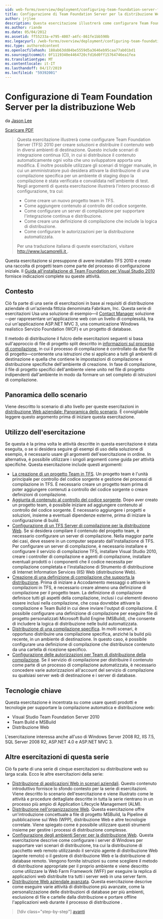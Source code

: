 ```yaml
---
uid: web-forms/overview/deployment/configuring-team-foundation-server-for-web-deployment/configuring-team-foundation-server-for-web-deployment
title: Configurazione di Team Foundation Server per la distribuzione Web | Microsoft Docs
author: jrjlee
description: Questa esercitazione illustrerà come configurare Team Foundation Server (TFS) 2010 per creare soluzioni e distribuire il contenuto web in diversi ambienti di destinazione. In questo...
ms.author: riande
ms.date: 05/04/2012
ms.assetid: ff55233a-e795-4007-a4fc-861fe1bb590b
msc.legacyurl: /web-forms/overview/deployment/configuring-team-foundation-server-for-web-deployment/configuring-team-foundation-server-for-web-deployment
msc.type: authoredcontent
ms.openlocfilehash: 188ab63dd84be5559d5a3646eb95caa77ab01bd1
ms.sourcegitcommit: 0f1119340e4464720cfd16d0ff15764746ea1fea
ms.translationtype: MT
ms.contentlocale: it-IT
ms.lasthandoff: 04/17/2019
ms.locfileid: "59392001"
---
```

# <a name="configuring-team-foundation-server-for-web-deployment"></a>Configurazione di Team Foundation Server per la distribuzione Web

da [Jason Lee](https://github.com/jrjlee)

[Scaricare PDF](https://msdnshared.blob.core.windows.net/media/MSDNBlogsFS/prod.evol.blogs.msdn.com/CommunityServer.Blogs.Components.WeblogFiles/00/00/00/63/56/8130.DeployingWebAppsInEnterpriseScenarios.pdf)

> Questa esercitazione illustrerà come configurare Team Foundation Server (TFS) 2010 per creare soluzioni e distribuire il contenuto web in diversi ambienti di destinazione. Questo include scenari di integrazione continua (CI), in cui si distribuisce il contenuto automaticamente ogni volta che uno sviluppatore apporta una modifica. È inoltre possibile utilizzare gli scenari di trigger manuale, in cui un amministratore può desidera attivare la distribuzione di una compilazione specifica per un ambiente di staging dopo la compilazione è stata verificata e convalidata nell'ambiente di test. Negli argomenti di questa esercitazione illustrerà l'intero processo di configurazione, tra cui:
> 
> - Come creare un nuovo progetto team in TFS.
> - Come aggiungere contenuto al controllo del codice sorgente.
> - Come configurare un server di compilazione per supportare l'integrazione continua e distribuzione.
> - Come creare una definizione di compilazione che include la logica di distribuzione.
> - Come configurare le autorizzazioni per la distribuzione automatizzata.
> 
> Per una traduzione italiana di queste esercitazioni, visitare [ http://www.lucamorelli.it ](http://www.lucamorelli.it).


Questa esercitazione si presuppone di avere installato TFS 2010 e creato una raccolta di progetti team come parte del processo di configurazione iniziale. Il [Guida all'installazione di Team Foundation per Visual Studio 2010](https://go.microsoft.com/?linkid=9805132) fornisce indicazioni complete su queste attività.

## <a name="context"></a>Contesto

Ciò fa parte di una serie di esercitazioni in base ai requisiti di distribuzione aziendale di un'azienda fittizia denominata Fabrikam, Inc. Questa serie di esercitazioni Usa una soluzione di esempio&#x2014;il [Contact Manager](../web-deployment-in-the-enterprise/the-contact-manager-solution.md) soluzione&#x2014;per rappresentare un'applicazione web con un livello di complessità, tra cui un'applicazione ASP.NET MVC 3, una comunicazione Windows realistico Servizio Foundation (WCF) e un progetto di database.

Il metodo di distribuzione il fulcro delle esercitazioni seguenti si basa sull'approccio di file di progetto split descritto in [informazioni sul processo di compilazione](../web-deployment-in-the-enterprise/understanding-the-build-process.md), in cui il processo di compilazione è controllato da due file di progetto&#x2014;contenente una istruzioni che si applicano a tutti gli ambienti di destinazione e quella che contiene le impostazioni di compilazione e distribuzione specifiche dell'ambiente di creazione. In fase di compilazione, il file di progetto specifici dell'ambiente viene unito nel file di progetto indipendenti dall'ambiente in modo da formare un set completo di istruzioni di compilazione.

## <a name="scenario-overview"></a>Panoramica dello scenario

Viene descritto lo scenario di alto livello per queste esercitazioni in [distribuzione Web aziendale: Panoramica dello scenario](../deploying-web-applications-in-enterprise-scenarios/enterprise-web-deployment-scenario-overview.md). È consigliabile leggere questo argomento prima di iniziare questa esercitazione.

## <a name="how-to-use-this-tutorial"></a>Utilizzo dell'esercitazione

Se questa è la prima volta le attività descritte in questa esercitazione è stata eseguita, o se si desidera seguire gli esempi di uso della soluzione di esempio, è necessario usare gli argomenti dell'esercitazione in ordine. In alternativa, è possibile utilizzare i singoli argomenti come guida per attività specifiche. Questa esercitazione include questi argomenti:

- [La creazione di un progetto Team in TFS](creating-a-team-project-in-tfs.md). Un progetto team è l'unità principale per controllo del codice sorgente e gestione dei processi di compilazione in TFS. È necessario creare un progetto team prima di poter aggiungere contenuti a controllo del codice sorgente o creare definizioni di compilazione.
- [Aggiunta di contenuto al controllo del codice sorgente](adding-content-to-source-control.md). Dopo aver creato un progetto team, è possibile iniziare ad aggiungere contenuto al controllo del codice sorgente. È necessario aggiungere i progetti e soluzioni, insieme a eventuali dipendenze esterne, prima di iniziare la configurazione di build.
- [Configurazione di un TFS Server di compilazione per la distribuzione Web](configuring-a-tfs-build-server-for-web-deployment.md). Se si desidera compilare il contenuto del progetto team, è necessario configurare un server di compilazione. Nella maggior parte dei casi, deve essere in un computer separato dall'installazione di TFS. Per configurare un server di compilazione, è necessario installare e configurare il servizio di compilazione TFS, installare Visual Studio 2010, creare i controller di compilazione e agenti di compilazione, installare eventuali prodotti o i componenti che il codice necessita per compilazione completata e l'installazione di Strumento di distribuzione di Internet Information Services (IIS) Web (distribuzione Web).
- [Creazione di una definizione di compilazione che supporta la distribuzione](creating-a-build-definition-that-supports-deployment.md). Prima di iniziare a Accodamento messaggi o attivare le compilazioni in TFS, è necessario creare almeno una definizione di compilazione per il progetto team. La definizione di compilazione definisce tutti gli aspetti della compilazione, inclusi i cui elementi devono essere inclusi nella compilazione, che cosa dovrebbe attivare la compilazione e Team Build in cui deve inviare l'output di compilazione. È possibile configurare una definizione di compilazione per eseguire file di progetto personalizzati Microsoft Build Engine (MSBuild), che consente di includere la logica di distribuzione nelle build automatizzata.
- [Distribuzione di una compilazione specifica](deploying-a-specific-build.md). In molti scenari, è opportuno distribuire una compilazione specifica, anziché la build più recente, in un ambiente di destinazione. In questo caso, è possibile configurare una definizione di compilazione che distribuisce contenuto da una cartella di ricezione specifico.
- [Configurazione delle autorizzazioni per Team di distribuzione della compilazione](configuring-permissions-for-team-build-deployment.md). Se il servizio di compilazione per distribuire il contenuto come parte di un processo di compilazione automatizzata, è necessario concedere varie autorizzazioni all'account del servizio di compilazione su qualsiasi server web di destinazione e i server di database.

## <a name="key-technologies"></a>Tecnologie chiave

Questa esercitazione è incentrata su come usare questi prodotti e tecnologie per supportare la compilazione automatica e distribuzione web:

- Visual Studio Team Foundation Server 2010
- Team Build e MSBuild
- Distribuzione Web

L'esercitazione interessa anche all'uso di Windows Server 2008 R2, IIS 7.5, SQL Server 2008 R2, ASP.NET 4.0 e ASP.NET MVC 3.

## <a name="other-tutorials-in-this-series"></a>Altre esercitazioni di questa serie

Ciò fa parte di una serie di cinque esercitazioni su distribuzione web su larga scala. Ecco le altre esercitazioni della serie:

- [Distribuzione di applicazioni Web in scenari aziendali](../deploying-web-applications-in-enterprise-scenarios/deploying-web-applications-in-enterprise-scenarios.md). Questo contenuto introduttivo fornisce lo sfondo contesto per la serie di esercitazioni. Viene descritto lo scenario dell'esercitazione e viene illustrato come le attività e procedure dettagliate descritte in tutta la serie rientrano in un processo più ampio di Application Lifecycle Management (ALM).
- [Distribuzione nell'organizzazione Web](../web-deployment-in-the-enterprise/web-deployment-in-the-enterprise.md). Questa esercitazione offre un'introduzione concettuale a file di progetto MSBuild, la Pipeline di pubblicazione sul Web (WPP), distribuzione Web e altre tecnologie correlate. Viene spiegato come è possibile utilizzare questi strumenti insieme per gestire i processi di distribuzione complesse.
- [Configurazione degli ambienti Server per la distribuzione Web](../configuring-server-environments-for-web-deployment/configuring-server-environments-for-web-deployment.md). Questa esercitazione descrive come configurare i server di Windows per supportare vari scenari di distribuzione, tra cui la distribuzione di pacchetto web remoto utilizzando il servizio agente di distribuzione Web (agente remoto) o il gestore di distribuzione Web e la distribuzione di database remoto. Vengono fornite istruzioni su come scegliere il metodo di distribuzione appropriate per il proprio ambiente e viene descritto come utilizzare la Web Farm Framework (WFF) per eseguire la replica di applicazioni web distribuite tra tutti i server web in una server farm.
- [Distribuzione Web aziendale avanzata](../advanced-enterprise-web-deployment/advanced-enterprise-web-deployment.md). Questa esercitazione descrive come eseguire varie attività di distribuzione più avanzate, come la personalizzazione delle distribuzioni di database per più ambienti, esclusione di file e cartelle dalla distribuzione e portare offline l'applicazioni web durante il processo di distribuzione .

> [!div class="step-by-step"]
> [avanti](creating-a-team-project-in-tfs.md)
